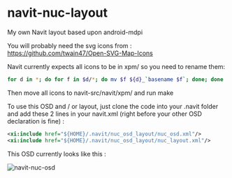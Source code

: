 navit-nuc-layout
================

My own Navit layout based upon android-mdpi

You will probably need the svg icons from : https://github.com/twain47/Open-SVG-Map-Icons

Navit currently expects all icons to be in xpm/ so you need to rename them:
```bash
for d in *; do for f in $d/*; do mv $f ${d}_`basename $f`; done; done
```

Then move all icons to navit-src/navit/xpm/ and run make

To use this OSD and / or layout, just clone the code into your .navit folder and add these 2 lines in your navit.xml (right before your other OSD declaration is fine) :
```xml
<xi:include href="${HOME}/.navit/nuc_osd_layout/nuc_osd.xml"/>
<xi:include href="${HOME}/.navit/nuc_osd_layout/nuc_layout.xml"/>
```

This OSD currently looks like this :

![navit-nuc-osd](https://github.com/pgrandin/navit-nuc-layout/raw/master/screenshot.png)
